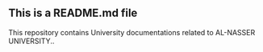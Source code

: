 ## This is a README.md file
This repository contains University documentations related to AL-NASSER UNIVERSITY..
